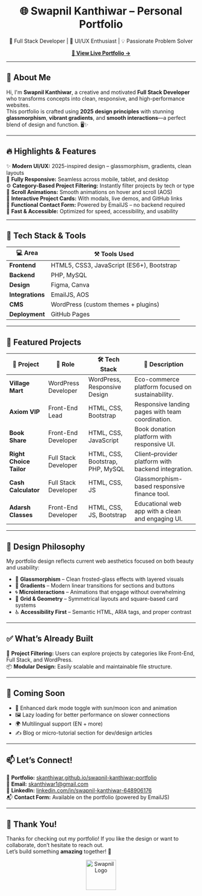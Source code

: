 <h1 align="center">🌐 Swapnil Kanthiwar – Personal Portfolio</h1>

<p align="center">
  🚀 Full Stack Developer | 🎨 UI/UX Enthusiast | 💡 Passionate Problem Solver
</p>

<p align="center">
  <a href="https://skanthiwar.github.io/swapnil-kanthiwar-portfolio/"><strong>🌟 View Live Portfolio →</strong></a>
</p>

---

## 👋 About Me

Hi, I'm **Swapnil Kanthiwar**, a creative and motivated **Full Stack Developer** who transforms concepts into clean, responsive, and high-performance websites.  
This portfolio is crafted using **2025 design principles** with stunning **glassmorphism**, **vibrant gradients**, and **smooth interactions**—a perfect blend of design and function. 🖥️✨

---

## 🔥 Highlights & Features

✨ **Modern UI/UX:** 2025-inspired design – glassmorphism, gradients, clean layouts  
📱 **Fully Responsive:** Seamless across mobile, tablet, and desktop  
⚙️ **Category-Based Project Filtering:** Instantly filter projects by tech or type  
🎥 **Scroll Animations:** Smooth animations on hover and scroll (AOS)  
🧠 **Interactive Project Cards:** With modals, live demos, and GitHub links  
📨 **Functional Contact Form:** Powered by EmailJS – no backend required  
🚀 **Fast & Accessible:** Optimized for speed, accessibility, and usability  

---

## 🧰 Tech Stack & Tools

| 💻 Area | ⚒️ Tools Used |
|--------|----------------|
| **Frontend** | HTML5, CSS3, JavaScript (ES6+), Bootstrap |
| **Backend**  | PHP, MySQL |
| **Design**   | Figma, Canva |
| **Integrations** | EmailJS, AOS |
| **CMS** | WordPress (custom themes + plugins) |
| **Deployment** | GitHub Pages |

---

## 🧩 Featured Projects

| 🚀 Project | 🔧 Role | 🛠️ Tech Stack | 📄 Description |
|-----------|---------|----------------|----------------|
| **Village Mart** | WordPress Developer | WordPress, Responsive Design | Eco-commerce platform focused on sustainability. |
| **Axiom VIP** | Front-End Lead | HTML, CSS, Bootstrap | Responsive landing pages with team coordination. |
| **Book Share** | Front-End Developer | HTML, CSS, JavaScript | Book donation platform with responsive UI. |
| **Right Choice Tailor** | Full Stack Developer | HTML, CSS, Bootstrap, PHP, MySQL | Client–provider platform with backend integration. |
| **Cash Calculator** | Full Stack Developer | HTML, CSS, JS | Glassmorphism-based responsive finance tool. |
| **Adarsh Classes** | Front-End Developer | HTML, CSS, JS, Bootstrap | Educational web app with a clean and engaging UI. |

---

## 🎨 Design Philosophy

My portfolio design reflects current web aesthetics focused on both beauty and usability:

- 🧊 **Glassmorphism** – Clean frosted-glass effects with layered visuals  
- 🌈 **Gradients** – Modern linear transitions for sections and buttons  
- 🌀 **Microinteractions** – Animations that engage without overwhelming  
- 🧱 **Grid & Geometry** – Symmetrical layouts and square-based card systems  
- ♿ **Accessibility First** – Semantic HTML, ARIA tags, and proper contrast

---

## ✅ What’s Already Built

🧩 **Project Filtering:** Users can explore projects by categories like Front-End, Full Stack, and WordPress.  
📦 **Modular Design:** Easily scalable and maintainable file structure.

---

## 🌟 Coming Soon

- 🌙 Enhanced dark mode toggle with sun/moon icon and animation  
- 🖼️ Lazy loading for better performance on slower connections  
- 🌍 Multilingual support (EN + more)  
- ✍️ Blog or micro-tutorial section for dev/design articles  

---

## 📫 Let’s Connect!

📎 **Portfolio:** [skanthiwar.github.io/swapnil-kanthiwar-portfolio](https://skanthiwar.github.io/swapnil-kanthiwar-portfolio/)  
📧 **Email:** [skanthiwar1@gmail.com](mailto:skanthiwar1@gmail.com)  
💼 **LinkedIn:** [linkedin.com/in/swapnil-kanthiwar-648906176](https://www.linkedin.com/in/swapnil-kanthiwar-648906176)  
📬 **Contact Form:** Available on the portfolio (powered by EmailJS)

---

## 🙌 Thank You!

Thanks for checking out my portfolio! If you like the design or want to collaborate, don’t hesitate to reach out.  
Let’s build something **amazing** together! 🚀

<p align="center">
  <img src="https://skanthiwar.github.io/swapnil-kanthiwar-portfolio/assets/images/swapnil_logo.png" height="80" alt="Swapnil Logo" />
</p>
